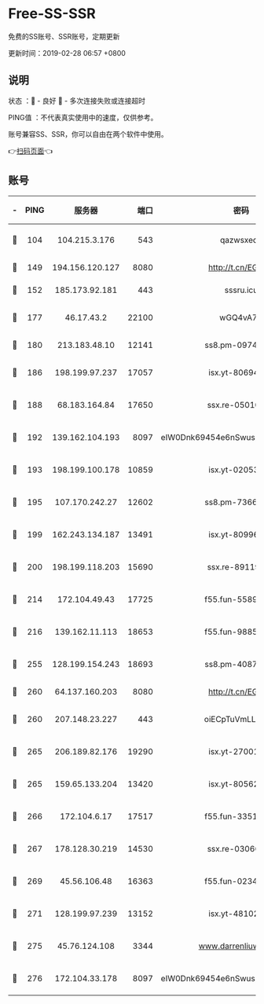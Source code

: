 # Free-SS-SSR

免费的SS账号、SSR账号，定期更新

更新时间：2019-02-28 06:57 +0800

## 说明

状态     ：🙂 - 良好 🙁 - 多次连接失败或连接超时

PING值   ：不代表真实使用中的速度，仅供参考。

账号兼容SS、SSR，你可以自由在两个软件中使用。

👉[扫码页面](https://liesauer.github.io/free-ss-ssr.github.io/)👈

## 账号

|-|PING|服务器|端口|密码|加密方式|区域|
|:----:|:----:|:-----:|-----:|:----:|:----:|:----:|
|🙂|104|104.215.3.176|543|qazwsxedc|aes-256-gcm|JP|
|🙂|149|194.156.120.127|8080|http://t.cn/EGJIyrl|rc4-md5|RU|
|🙂|152|185.173.92.181|443|sssru.icu|rc4-md5|RU|
|🙂|177|46.17.43.2|22100|wGQ4vA7D|aes-256-gcm|RU|
|🙂|180|213.183.48.10|12141|ss8.pm-09745210|rc4-md5|RU|
|🙂|186|198.199.97.237|17057|isx.yt-80694189|aes-256-cfb|US|
|🙂|188|68.183.164.84|17650|ssx.re-05010862|aes-256-cfb|US|
|🙂|192|139.162.104.193|8097|eIW0Dnk69454e6nSwuspv9DmS201tQ0D|aes-256-cfb|JP|
|🙂|193|198.199.100.178|10859|isx.yt-02053139|aes-256-cfb|US|
|🙂|195|107.170.242.27|12602|ss8.pm-73663499|aes-256-cfb|US|
|🙂|199|162.243.134.187|13491|isx.yt-80996085|aes-256-cfb|US|
|🙂|200|198.199.118.203|15690|ssx.re-89119109|aes-256-cfb|US|
|🙂|214|172.104.49.43|17725|f55.fun-55891954|aes-256-cfb|SG|
|🙂|216|139.162.11.113|18653|f55.fun-98859473|aes-256-cfb|SG|
|🙂|255|128.199.154.243|18693|ss8.pm-40874243|aes-256-cfb|SG|
|🙂|260|64.137.160.203|8080|http://t.cn/EGJIyrl|rc4-md5|CA|
|🙂|260|207.148.23.227|443|oiECpTuVmLLxk4Ts|aes-256-cfb|US|
|🙂|265|206.189.82.176|19290|isx.yt-27001469|aes-256-cfb|SG|
|🙂|265|159.65.133.204|13420|isx.yt-80562416|aes-256-cfb|SG|
|🙂|266|172.104.6.17|17517|f55.fun-33516465|aes-256-cfb|US|
|🙂|267|178.128.30.219|14530|ssx.re-03066448|aes-256-cfb|SG|
|🙂|269|45.56.106.48|16363|f55.fun-02343512|aes-256-cfb|US|
|🙂|271|128.199.97.239|13152|isx.yt-48102721|aes-256-cfb|SG|
|🙂|275|45.76.124.108|3344|www.darrenliuwei.com|aes-256-cfb|AU|
|🙂|276|172.104.33.178|8097|eIW0Dnk69454e6nSwuspv9DmS201tQ0D|aes-256-cfb|SG|
